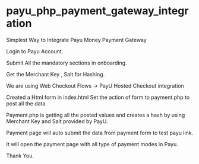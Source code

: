 # payu_php_payment_gateway_integration

Simplest Way to Integrate Payu Money Payment Gateway

Login to Payu Account.

Submit All the mandatory sections in onboarding.

Get the Merchant Key , Salt for Hashing.

We are using Web Checkout Flows -> PayU Hosted Checkout integration

Created a Html form in index.html
Set the action of form to payment.php to post all the data.

Payment.php is getting all the posted values and creates a hash by using Merchant Key and Salt provided by PayU.

Payment page will auto submit the data from payment form to test payu link.

It will open the payment page with all type of payment modes in Payu.

Thank You.
